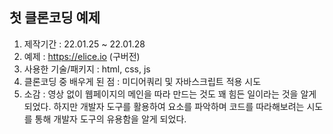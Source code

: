 ## 첫 클론코딩 예제
1. 제작기간 : 22.01.25 ~ 22.01.28
2. 예제 : https://elice.io (구버전)
3. 사용한 기술/패키지 : html, css, js
4. 클론코딩 중 배우게 된 점 : 미디어쿼리 및 자바스크립트 적용 시도
5. 소감 : 영상 없이 웹페이지의 메인을 따라 만드는 것도 꽤 힘든 일이라는 것을 알게 되었다. 하지만 개발자 도구를 활용하여 요소를 파악하며 코드를 따라해보려는 시도를 통해 개발자 도구의 유용함을 알게 되었다.

